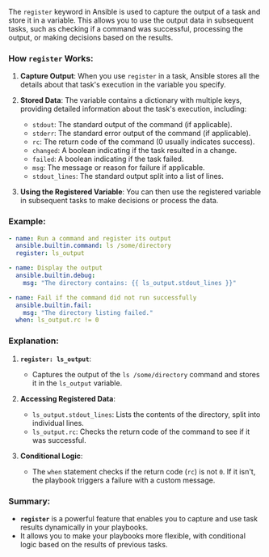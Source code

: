 The `register` keyword in Ansible is used to capture the output of a task and store it in a variable. This allows you to use the output data in subsequent tasks, such as checking if a command was successful, processing the output, or making decisions based on the results.

### How `register` Works:

1. **Capture Output**: When you use `register` in a task, Ansible stores all the details about that task's execution in the variable you specify.
2. **Stored Data**: The variable contains a dictionary with multiple keys, providing detailed information about the task's execution, including:
   - `stdout`: The standard output of the command (if applicable).
   - `stderr`: The standard error output of the command (if applicable).
   - `rc`: The return code of the command (0 usually indicates success).
   - `changed`: A boolean indicating if the task resulted in a change.
   - `failed`: A boolean indicating if the task failed.
   - `msg`: The message or reason for failure if applicable.
   - `stdout_lines`: The standard output split into a list of lines.

3. **Using the Registered Variable**: You can then use the registered variable in subsequent tasks to make decisions or process the data.

### Example:

```yaml
- name: Run a command and register its output
  ansible.builtin.command: ls /some/directory
  register: ls_output

- name: Display the output
  ansible.builtin.debug:
    msg: "The directory contains: {{ ls_output.stdout_lines }}"

- name: Fail if the command did not run successfully
  ansible.builtin.fail:
    msg: "The directory listing failed."
  when: ls_output.rc != 0
```

### Explanation:

1. **`register: ls_output`**:
   - Captures the output of the `ls /some/directory` command and stores it in the `ls_output` variable.

2. **Accessing Registered Data**:
   - `ls_output.stdout_lines`: Lists the contents of the directory, split into individual lines.
   - `ls_output.rc`: Checks the return code of the command to see if it was successful.

3. **Conditional Logic**:
   - The `when` statement checks if the return code (`rc`) is not `0`. If it isn't, the playbook triggers a failure with a custom message.

### Summary:
- **`register`** is a powerful feature that enables you to capture and use task results dynamically in your playbooks.
- It allows you to make your playbooks more flexible, with conditional logic based on the results of previous tasks.

